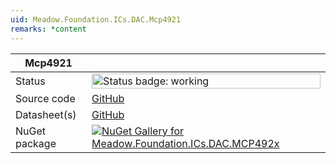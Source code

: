 ```yaml
---
uid: Meadow.Foundation.ICs.DAC.Mcp4921
remarks: *content
---
```


| Mcp4921 | |
|--------|--------|
| Status | <img src="https://img.shields.io/badge/Working-brightgreen" style="width: auto; height: -webkit-fill-available;" alt="Status badge: working" /> |
| Source code | [GitHub](https://github.com/WildernessLabs/Meadow.Foundation/tree/main/Source/Meadow.Foundation.Peripherals/ICs.DAC.Mcp492x) |
| Datasheet(s) | [GitHub](https://github.com/WildernessLabs/Meadow.Foundation/tree/main/Source/Meadow.Foundation.Peripherals/ICs.DAC.Mcp492x/Datasheet) |
| NuGet package | <a href="https://www.nuget.org/packages/Meadow.Foundation.ICs.DAC.MCP492x/" target="_blank"><img src="https://img.shields.io/nuget/v/Meadow.Foundation.ICs.DAC.MCP492x.svg?label=Meadow.Foundation.ICs.DAC.MCP492x" alt="NuGet Gallery for Meadow.Foundation.ICs.DAC.MCP492x" /></a> |

